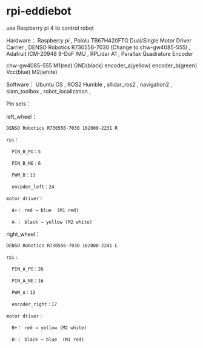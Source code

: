 # rpi-eddiebot
use Raspberry pi 4 to control robot

Hardware：
Raspberry pi ,
Pololu TB67H420FTG Dual/Single Motor Driver Carrier ,
DENSO Robotics R730556-7030 (Change to chw-gw4085-555) ,
Adafruit ICM-20948 9-DoF IMU ,
RPLidar A1 ,
Parallax Quadrature Encoder

chw-gw4085-555
M1(red)  GND(black)  encoder_a(yellow)  encoder_b(green)  Vcc(blue)  M2(white)

Software：
Ubuntu OS ,
ROS2 Humble ,
sllidar_ros2 ,
navigation2 ,
slam_toolbox ,
robot_localization ,

Pin sets：

  left_wheel：
  
    DENSO Robotics R730556-7030 162000-2231 R
  
    rpi：
    
      PIN_B_PO：5
      
      PIN_B_NE：6
      
      PWM_B：13
      
      encoder_left：24
    
    motor driver：
    
      A+： red → blue  (M1 red)
      
      A-： black → yellow (M2 white)

  right_wheel：
    
    DENSO Robotics R730556-7030 162000-2241 L
    
    rpi：
    
      PIN_A_PO：26
      
      PIN_A_NE：16
      
      PWM_A：12
      
      encoder_right：17
    
    motor driver：
    
      B+： red → yellow (M2 white)
      
      B-： black → blue  (M1 red)
